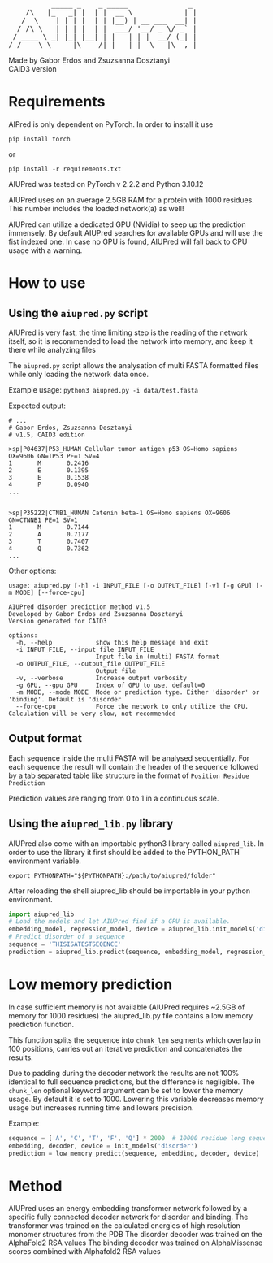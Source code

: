 <pre>          _____ _    _ _____              _ 
    /\   |_   _| |  | |  __ \            | |
   /  \    | | | |  | | |__) | __ ___  __| |
  / /\ \   | | | |  | |  ___/ '__/ _ \/ _` |
 / ____ \ _| |_| |__| | |   | | |  __/ (_| |
/_/    \_\_____|\____/|_|   |_|  \___|\__,_|</pre>

Made by Gabor Erdos and Zsuzsanna Dosztanyi \
CAID3 version

# Requirements

AIPred is only dependent on PyTorch. In order to install it use

`pip install torch`

or

`pip install -r requirements.txt`

AIUPred was tested on PyTorch v 2.2.2 and Python 3.10.12

AIUPred uses on an average 2.5GB RAM for a protein with 1000 residues. This number includes the loaded network(a) as well!

AIUPred can utilize a dedicated GPU (NVidia) to seep up the prediction immensely. By default AIUPred searches for available GPUs and will use the fist indexed one. In case no GPU is found, AIUPred will fall back to CPU usage with a warning.
# How to use

## Using the `aiupred.py` script

AIUPred is very fast, the time limiting step is the reading of the network itself, so it is recommended to load the network into memory, and keep it there while analyzing files

The `aiupred.py` script allows the analysation of multi FASTA formatted files while only loading the network data once.

Example usage: `python3 aiupred.py -i data/test.fasta`

Expected output:

```
# ...
# Gabor Erdos, Zsuzsanna Dosztanyi
# v1.5, CAID3 edition

>sp|P04637|P53_HUMAN Cellular tumor antigen p53 OS=Homo sapiens OX=9606 GN=TP53 PE=1 SV=4
1       M       0.2416
2       E       0.1395
3       E       0.1538
4       P       0.0940
...


>sp|P35222|CTNB1_HUMAN Catenin beta-1 OS=Homo sapiens OX=9606 GN=CTNNB1 PE=1 SV=1
1       M       0.7144
2       A       0.7177
3       T       0.7407
4       Q       0.7362
...
```

Other options:

```
usage: aiupred.py [-h] -i INPUT_FILE [-o OUTPUT_FILE] [-v] [-g GPU] [-m MODE] [--force-cpu]

AIUPred disorder prediction method v1.5
Developed by Gabor Erdos and Zsuzsanna Dosztanyi
Version generated for CAID3

options:
  -h, --help            show this help message and exit
  -i INPUT_FILE, --input_file INPUT_FILE
                        Input file in (multi) FASTA format
  -o OUTPUT_FILE, --output_file OUTPUT_FILE
                        Output file
  -v, --verbose         Increase output verbosity
  -g GPU, --gpu GPU     Index of GPU to use, default=0
  -m MODE, --mode MODE  Mode or prediction type. Either 'disorder' or 'binding'. Default is 'disorder'
  --force-cpu           Force the network to only utilize the CPU. Calculation will be very slow, not recommended

```

## Output format
Each sequence inside the multi FASTA will be analysed sequentially. For each sequence the result will contain the header of the sequence followed by a tab separated table like structure in the format of
`Position Residue Prediction`

Prediction values are ranging from 0 to 1 in a continuous scale. 

## Using the `aiupred_lib.py` library

AIUPred also come with an importable python3 library called `aiupred_lib`. In order to use the library it first should be added to the PYTHON_PATH environment variable.

`export PYTHONPATH="${PYTHONPATH}:/path/to/aiupred/folder"`

After reloading the shell aiupred_lib should be importable in your python environment.

```python
import aiupred_lib
# Load the models and let AIUPred find if a GPU is available.     
embedding_model, regression_model, device = aiupred_lib.init_models('disorder')
# Predict disorder of a sequence
sequence = 'THISISATESTSEQENCE'
prediction = aiupred_lib.predict(sequence, embedding_model, regression_model, device)
```

# Low memory prediction

In case sufficient memory is not available (AIUPred requires ~2.5GB of memory for 1000 residues) the aiupred_lib.py file contains a low memory prediction function.

This function splits the sequence into `chunk_len` segments which overlap in 100 positions, carries out an iterative prediction and concatenates the results.

Due to padding during the decoder network the results are not 100% identical to full sequence predictions, but the difference is negligible. 
The `chunk_len` optional keyword argument can be set to lower the memory usage. By default it is set to 1000. Lowering this variable decreases memory usage but increases running time and lowers precision.

Example:

```python
sequence = ['A', 'C', 'T', 'F', 'Q'] * 2000  # 10000 residue long sequence
embedding, decoder, device = init_models('disorder')
prediction = low_memory_predict(sequence, embedding, decoder, device)
```

# Method

AIUPred uses an energy embedding transformer network followed by a specific fully connected decoder network for disorder and binding.
The transformer was trained on the calculated energies of high resolution monomer structures from the PDB
The disorder decoder was trained on the AlphaFold2 RSA values
The binding decoder was trained on AlphaMissense scores combined with Alphafold2 RSA values
